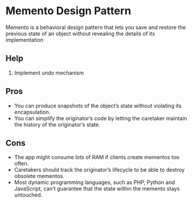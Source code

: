 # Memento Design Pattern
Memento is a behavioral design pattern that lets you save and restore the previous state of an object without revealing the details of its implementation

## Help
1. Implement undo mechanism

## Pros
- You can produce snapshots of the object’s state without violating its encapsulation.
- You can simplify the originator’s code by letting the caretaker maintain the history of the originator’s state.

## Cons
- The app might consume lots of RAM if clients create mementos too often.
- Caretakers should track the originator’s lifecycle to be able to destroy obsolete mementos.
- Most dynamic programming languages, such as PHP, Python and JavaScript, can’t guarantee that the state within the memento stays untouched.
